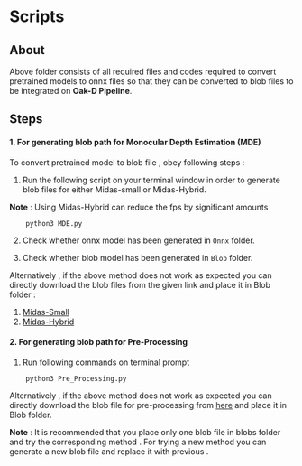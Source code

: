 # Scripts


## About

Above folder consists of all required files and codes required to convert pretrained models to onnx files so that they can be converted to blob files to be integrated on **Oak-D Pipeline**.

## Steps
#### 1. For generating blob path for Monocular Depth Estimation (MDE) 


To convert pretrained model to blob file , obey following steps :

1. Run the following script on your terminal window in order to generate blob files for either Midas-small or Midas-Hybrid.

**Note** : Using Midas-Hybrid can reduce the fps by significant amounts 

```
    python3 MDE.py
```

2. Check whether onnx model has been generated in `Onnx` folder.

3. Check whether blob model has been generated in `Blob` folder.

Alternatively , if the above method does not work as expected you can directly download the blob files from the given link and place it in Blob folder  :

1. [Midas-Small](https://drive.google.com/file/d/1b-TD8QRocneNIceggphgY-qqx-quQpQs/view?usp=share_link)
2. [Midas-Hybrid](https://drive.google.com/file/d/12Y1ON640Ub1PhYEKWJ3HTVKBFAf9Exki/view?usp=share_link)


#### 2. For generating blob path for Pre-Processing


1. Run following commands on terminal prompt
```
    python3 Pre_Processing.py
```
Alternatively , if the above method does not work as expected you can directly download the blob file for pre-processing from [here](https://drive.google.com/file/d/1CTB0ICW1h2Z7RxcEv2zGRP0dTZBa_sFX/view?usp=share_link) and place it in Blob folder.

**Note** : It is recommended that you place only one blob file in blobs folder and try the corresponding method . For trying a new method you can generate a new blob file and replace it with previous .